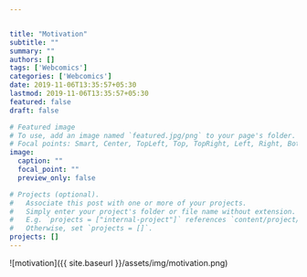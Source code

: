 ```yaml
---


title: "Motivation"
subtitle: ""
summary: ""
authors: []
tags: ['Webcomics']
categories: ['Webcomics']
date: 2019-11-06T13:35:57+05:30
lastmod: 2019-11-06T13:35:57+05:30
featured: false
draft: false

# Featured image
# To use, add an image named `featured.jpg/png` to your page's folder.
# Focal points: Smart, Center, TopLeft, Top, TopRight, Left, Right, BottomLeft, Bottom, BottomRight.
image:
  caption: ""
  focal_point: ""
  preview_only: false

# Projects (optional).
#   Associate this post with one or more of your projects.
#   Simply enter your project's folder or file name without extension.
#   E.g. `projects = ["internal-project"]` references `content/project/deep-learning/index.md`.
#   Otherwise, set `projects = []`.
projects: []
---
```


![motivation]({{ site.baseurl }}/assets/img/motivation.png)

